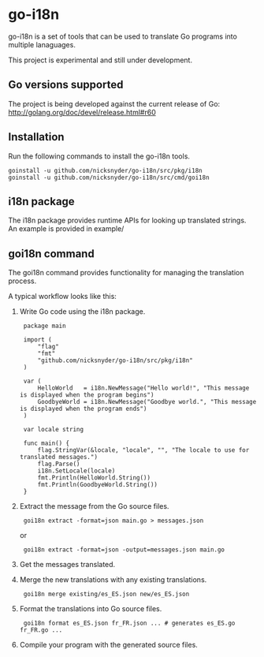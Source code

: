 go-i18n
=======

go-i18n is a set of tools that can be used to translate Go programs into multiple lanaguages.

This project is experimental and still under development.

Go versions supported
---------------------

The project is being developed against the current release of Go:
http://golang.org/doc/devel/release.html#r60

Installation
------------

Run the following commands to install the go-i18n tools.

    goinstall -u github.com/nicksnyder/go-i18n/src/pkg/i18n
    goinstall -u github.com/nicksnyder/go-i18n/src/cmd/goi18n

i18n package
------------

The i18n package provides runtime APIs for looking up translated strings. An example is provided in example/

goi18n command
--------------

The goi18n command provides functionality for managing the translation process.

A typical workflow looks like this:

1. Write Go code using the i18n package.

		package main
		
		import (
			"flag"
			"fmt"
			"github.com/nicksnyder/go-i18n/src/pkg/i18n"
		)
		
		var (
			HelloWorld   = i18n.NewMessage("Hello world!", "This message is displayed when the program begins")
			GoodbyeWorld = i18n.NewMessage("Goodbye world.", "This message is displayed when the program ends")
		)
		
		var locale string

		func main() {
			flag.StringVar(&locale, "locale", "", "The locale to use for translated messages.")
			flag.Parse()	
			i18n.SetLocale(locale)
			fmt.Println(HelloWorld.String())
			fmt.Println(GoodbyeWorld.String())
		}

2. Extract the message from the Go source files.

		goi18n extract -format=json main.go > messages.json

	or

		goi18n extract -format=json -output=messages.json main.go

3. Get the messages translated.

4. Merge the new translations with any existing translations.

		goi18n merge existing/es_ES.json new/es_ES.json

5. Format the translations into Go source files.

		goi18n format es_ES.json fr_FR.json ... # generates es_ES.go fr_FR.go ...

6. Compile your program with the generated source files.

